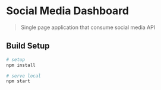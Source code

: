 # Social Media Dashboard
> Single page application that consume social media API

## Build Setup

```bash
# setup
npm install
```

```bash
# serve local
npm start
```